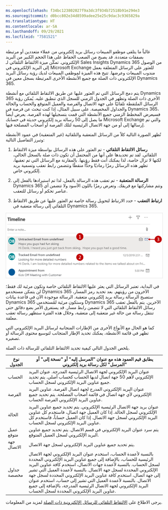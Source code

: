 ```yaml
---
ms.openlocfilehash: f34bc123802027f9a3dc3f934b72518b91e294e3
ms.sourcegitcommit: d0bcc802e34d8599adee25e25c9dac3c9365829a
ms.translationtype: HT
ms.contentlocale: ar-SA
ms.lasthandoff: 09/29/2021
ms.locfileid: "7581521"
---
```

غالباً ما يتلقى موظفو المبيعات رسائل بريد إلكتروني من عملاء متعددين أو مرتبطة بصفقات متعددة. قد يصبح من الصعب الحفاظ على هذا الحجم الكبير من البريد الإلكتروني.
تمكّن ميزة الالتقاط التلقائي لـ Sales Insights Dynamics 365 من الوصول إلى البريد الإلكتروني في Microsoft Exchange للعثور على الرسائل المتعلقة بعمل مندوب المبيعات وعرضها. تتيح هذه الميزة لموظفي المبيعات لديك رؤية رسائل البريد الإلكتروني ذات الصلة مع جميع الأنشطة الأخرى المرتبطة بسجل معين في Dynamics 365.

يتم دمج الرسائل التي تم العثور عليها عن طريق الالتقاط التلقائي مع أنشطة Dynamics 365 الأخرى ذات الصلة وتظهر في الجدول الزمني للسجل الذي تنطبق عليه. يُمكن رؤية الرسائل الملتقطة تلقائيًا على جهة الاتصال والفرصة والعميل المتوقع والحساب والحالة والجداول المخصصة. على سبيل المثال، إذا كنت تبحث عن فرصة في Dynamics 365، فسيعرض المخطط الزمني جميع الأنشطة التي قمت بتسجيلها لهذه الفرصة. يعرض أيضاً ما يصل إلى 50 رسالة بريد إلكتروني حديثة في حسابك Microsoft Exchange والتي تم إرسالها إلى أو من جهة الاتصال الرئيسية لتلك الفرصة أو أصحاب المصلحة فيها.

تُظهر الصورة التالية كلاً من الرسائل المتعقبة والتلقائية (غير المتعقبة) في عمود الأنشطة وتبرز التفاصيل التالية:

1.  **رسائل الالتقاط التلقائي** - تم العثور على هذه الرسائل بواسطة ميزة الالتقاط التلقائي. لقد تم تحديدها على أنها من المحتمل أن تكون ذات صلة بالسجل الحالي، لكنها لا تزال خاصة، لذا يمكنك أنت فقط رؤيتها. بالمقارنة مع الرسائل التي تم تعقبها، تظهر هذه الرسائل رمزًا رماديًا وحدًّا منقطًا وتتضمن رابط تعقب وتسمية بريد إلكتروني خاص.

2.  **الرسالة المتعقبة** - تم تعقب هذه الرسالة بالفعل، لذا تم استيرادها بالفعل إلى Dynamics 365 وتتم مشاركتها مع فريقك. وتعرض رمزًا باللون الأسود ولا تتضمن أي عناصر تحكم أو رسائل للتعقب.

3.  **ارتباط التعقب** - حدد الارتباط لتحويل رسالة خاصة تم العثور عليها عن طريق الالتقاط التلقائي إلى رسالة متعقبة في Dynamics 365.

![تحتوي رسائل المخطط الزمني على رسالة مرقمة لمطابقة التفاصيل المذكورة أعلاه.](../media/messages.png)

في البداية، تعتبر الرسائل التي يعثر عليها الالتقاط التلقائي خاصة وتكون مرئية لك فقط؛ لن يتمكن مستخدمو Dynamics 365 الآخرون من رؤيتهم. بعد تحديد رمز المسار، ستصبح الرسالة رسالة بريد إلكتروني متعقبة. الرسالة موجودة الآن في قاعدة بيانات Dynamics 365 وستكون مرئية لمُستخدمي Dynamics 365 الآخرين. يتم بالفعل تعقب رسائل الالتقاط التلقائي التي لا تتضمن رابط مسار. قد يستغرق الأمر بضع دقائق حتى تنتقل رسالة من حالة غير متعقبة إلى متعقبة، وخلال هذه الفترة ستظهر رسالة تعقب معلقة.

كما هو الحال مع الأنواع الأخرى من الإطارات المتجانبة لرسائل البريد الإلكتروني التي تظهر في قائمة الأنشطة، يمكنك تحديد الإطار المتجانب لتوسيع محتوى الرسالة أو تصغيره.

يلخص الجدول التالي كيفية تحديد الالتقاط التلقائي للرسالة ذات الصلة.

| نوع الجدول     | يطابق قيم العمود هذه مع عنوان "المرسل إليه" أو "نسخة إلى" أو "المرسل" لكل رسالة بريد إلكتروني                                                                                                                                                                                                                                                                                                                                                                                                                                             |
|-----------------|-----------------------------------------------------------------------------------------------------------------------------------------------------------------------------------------------------------------------------------------------------------------------------------------------------------------------------------------------------------------------------------------------------------------------------------------------------------------------------------------------------------------------------|
| الحساب         | عنوان البريد الإلكتروني لجهة الاتصال الرئيسية المدرجة. عنوان البريد الإلكتروني لأهم 50 جهة اتصال لديها الحساب كحساب أصلي. يتم تحديد جميع عناوين البريد الإلكتروني لسجل الحساب.                                                                                                                                                                                                                                                                                                                                    |
| الفرصة     | عنوان البريد الإلكتروني المدرج لجهة اتصال الفرصة. عناوين البريد الإلكتروني لأي جهة اتصال في قائمة أصحاب المصلحة. يتم تحديد جميع عناوين البريد الإلكتروني الفرصة الحساب.                                                                                                                                                                                                                                                                                                                                                      |
| الحالة            | عنوان بريد جهة الاتصال الرئيسية الإلكتروني. يتم تحديد جميع عناوين البريد الإلكتروني لسجل الحالة. إذا كان العميل جهة اتصال، فاستخدم كل عناوين البريد الإلكتروني لسجل جهة الاتصال. إذا كان العميل حساباً، فاستخدم كل عناوين البريد الإلكتروني لسجل الحساب.                                                                                                                                                                                                                                                                |
| عميل متوقع            | يتم سرد عنوان البريد الإلكتروني في قسم الاتصال. يتم تحديد جميع عناوين البريد الإلكتروني لسجل العميل المتوقع.                                                                                                                                                                                                                                                                                                                                                                                                                        |
| جهة الاتصال         | يتم تحديد جميع عناوين البريد الإلكتروني لسجل جهة الاتصال.                                                                                                                                                                                                                                                                                                                                                                                                                                                                     |
| جداول مخصصة | بالنسبة لأعمدة الحساب، استخدم عنوان البريد الإلكتروني لجهة الاتصال الرئيسية للحساب، بالإضافة إلى جميع عناوين البريد الإلكتروني المحددة لسجل الحساب. بالنسبة لأعمدة جهات الاتصال، استخدم كافة عناوين البريد الإلكتروني المحددة لسجل جهة الاتصال. بالنسبة لأعمدة العميل التي تشير إلى جهة اتصال، استخدم كافة عناوين البريد الإلكتروني المحددة لسجل جهة الاتصال. بالنسبة لأعمدة العميل التي تشير إلى حساب، استخدم عنوان البريد الإلكتروني لجهة الاتصال الرئيسية المدرجة، بالإضافة إلى جميع عناوين البريد الإلكتروني المحددة لسجل الحساب. |

يرجى الاطلاع على [الالتقاط التلقائي للرسائل الإلكترونية ذات الصلة](/dynamics365/ai/sales/auto-capture/?azure-portal=true) لمزيد من المعلومات.
